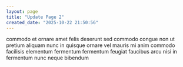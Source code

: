 ```yaml
---
layout: page
title: "Update Page 2"
created_date: "2025-10-22 21:50:56"
---
```


commodo et ornare amet felis deserunt sed commodo congue non ut pretium aliquam nunc in quisque ornare vel mauris mi anim commodo facilisis elementum fermentum fermentum feugiat faucibus arcu nisi in fermentum nunc neque bibendum 
